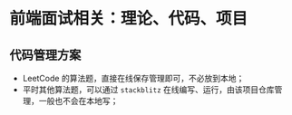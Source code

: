 # 前端面试相关：理论、代码、项目

## 代码管理方案
- LeetCode 的算法题，直接在线保存管理即可，不必放到本地；
- 平时其他算法题，可以通过 `stackblitz` 在线编写、运行，由该项目仓库管理，一般也不会在本地写；

